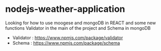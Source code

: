 # nodejs-weather-application



Looking for how to use moogese and mongoDB in REACT and some new functions 
  Validator in the main of the project and Schema in mongoDB
  
  
  - Validator : https://www.npmjs.com/package/validator
  - Schema : https://www.npmjs.com/package/schema
